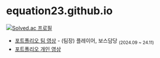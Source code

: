# equation23.github.io


[![Solved.ac
프로필](http://mazassumnida.wtf/api/v2/generate_badge?boj=jules)](https://solved.ac/jules)


-  [포트폴리오 팀 영상](https://youtu.be/rwTkUgP4ITA) -  (팀장) 플레이어, 보스담당 <sub>(2024.09 ~ 24.11)</sub>
-  [포트폴리오 개인 영상](https://www.youtube.com/watch?v=s1WKke9D8nY) 


